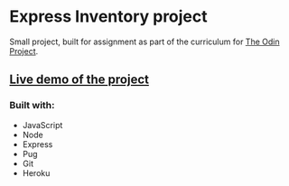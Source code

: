 # Express Inventory project

Small project, built for assignment as part of the curriculum for [The Odin Project](https://www.theodinproject.com/).

## [Live demo of the project](https://afternoon-lake-36977.herokuapp.com/inventory)

### Built with: 
* JavaScript
* Node
* Express
* Pug
* Git
* Heroku
